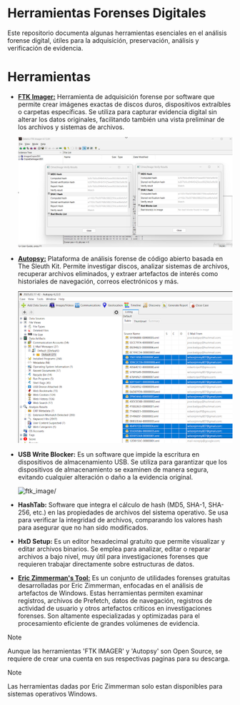# Herramientas Forenses Digitales
Este repositorio documenta algunas herramientas esenciales en el análisis forense digital, útiles para la adquisición, preservación, análisis y verificación de evidencia.

# Herramientas
* [**FTK Imager:**](https://www.exterro.com/ftk-product-downloads/ftk-imager-4-7-3-81) Herramienta de adquisición forense por software que permite crear imágenes exactas de discos duros, dispositivos extraíbles o carpetas específicas.
Se utiliza para capturar evidencia digital sin alterar los datos originales, facilitando también una vista preliminar de los archivos y sistemas de archivos.

  ![ftk_image/](imgs/ftk2.png)

* [**Autopsy:**](https://www.autopsy.com/download/) Plataforma de análisis forense de código abierto basada en The Sleuth Kit.
Permite investigar discos, analizar sistemas de archivos, recuperar archivos eliminados, y extraer artefactos de interés como historiales de navegación, correos electrónicos y más.

  ![ftk_image/](imgs/img_autopsy.png)

* **USB Write Blocker:** Es un software que impide la escritura en dispositivos de almacenamiento USB.
Se utiliza para garantizar que los dispositivos de almacenamiento se examinen de manera segura, evitando cualquier alteración o daño a la evidencia original.

    ![ftk_image/](imgs/USBblocker)

* **HashTab:** Software que integra el cálculo de hash (MD5, SHA-1, SHA-256, etc.) en las propiedades de archivos del sistema operativo.
Se usa para verificar la integridad de archivos, comparando los valores hash para asegurar que no han sido modificados.

* **HxD Setup:** Es un editor hexadecimal gratuito que permite visualizar y editar archivos binarios.
Se emplea para analizar, editar o reparar archivos a bajo nivel, muy útil para investigaciones forenses que requieren trabajar directamente sobre estructuras de datos.

* [**Eric Zimmerman's Tool:**](https://ericzimmerman.github.io/#!index.md) Es un conjunto de utilidades forenses gratuitas desarrolladas por Eric Zimmerman, enfocadas en el análisis de artefactos de Windows.
Estas herramientas permiten examinar registros, archivos de Prefetch, datos de navegación, registros de actividad de usuario y otros artefactos críticos en investigaciones forenses. Son altamente especializadas y optimizadas para el procesamiento eficiente de grandes volúmenes de evidencia.

> [!NOTE]
> Aunque las herramientas 'FTK IMAGER' y 'Autopsy' son Open Source, se requiere de crear una cuenta en sus respectivas paginas para su descarga.

> [!NOTE]
> Las herramientas dadas por Eric Zimmerman solo estan disponibles para sistemas operativos Windows.
